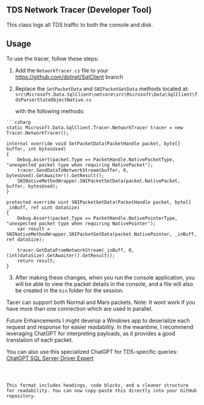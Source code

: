 ## TDS Network Tracer (Developer Tool)

This class logs all TDS traffic to both the console and disk.

## Usage

To use the tracer, follow these steps:

1. Add the `NetworkTracer.cs` file to your  https://github.com/dotnet/SqlClient branch
   
2. Replace the `SetPacketData` and `SNIPacketGetData` methods located at:
   `src\Microsoft.Data.SqlClient\netcore\src\Microsoft\Data\SqlClient\TdsParserStateObjectNative.cs`

   with the following methods:
```
```csharp
static Microsoft.Data.SqlClient.Tracer.NetworkTracer tracer = new Tracer.NetworkTracer();

internal override void SetPacketData(PacketHandle packet, byte[] buffer, int bytesUsed)
{
    Debug.Assert(packet.Type == PacketHandle.NativePacketType, "unexpected packet type when requiring NativePacket");
    tracer.SendDataToNetworkStream(buffer, 0, bytesUsed).GetAwaiter().GetResult();
    SNINativeMethodWrapper.SNIPacketSetData(packet.NativePacket, buffer, bytesUsed);
}

protected override uint SNIPacketGetData(PacketHandle packet, byte[] _inBuff, ref uint dataSize)
{
    Debug.Assert(packet.Type == PacketHandle.NativePointerType, "unexpected packet type when requiring NativePointer");
    var result = SNINativeMethodWrapper.SNIPacketGetData(packet.NativePointer, _inBuff, ref dataSize);

    tracer.GetDataFromNetworkStream(_inBuff, 0, (int)dataSize).GetAwaiter().GetResult();
    return result;
}
```

3. After making these changes, when you run the console application, you will be able to view the packet details in the console, and a file will also be created in the `bin` folder for the session.

Tacer can  support  both Normal and Mars packets.
Note: It wont work if you have more than one connection which are used in parallel.

Future Enhancements
I might develop a Windows app to deserialize each request and response for easier readability. In the meantime, I recommend leveraging ChatGPT for interpreting payloads, as it provides a good translation of each packet.

You can also use this specialized ChatGPT for TDS-specific queries:  
[ChatGPT SQL Server Driver Expert](https://chatgpt.com/g/g-sM5P67E6W-sql-server-driver-expert)
```



This format includes headings, code blocks, and a cleaner structure for readability. You can now copy-paste this directly into your GitHub repository.
